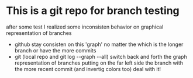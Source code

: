 # This is a git repo for branch testing
after some test I realized some inconsisten behavior on graphical representation of branches
- github stay consisten on this 'graph' no matter the which is the longer branch or have the more commits
- git (local repo and git log --graph --all) switch back and forth the graph representation of branches
putting on the far left side the branch with the more recent commit (and invertig colors too)
deal with it!
